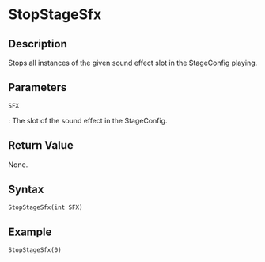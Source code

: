 # StopStageSfx

## Description
Stops all instances of the given sound effect slot in the StageConfig playing.

## Parameters
`SFX`

:   The slot of the sound effect in the StageConfig.

## Return Value
None.

## Syntax
```
StopStageSfx(int SFX)
```

## Example
```
StopStageSfx(0)
```